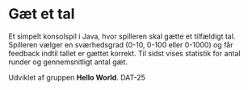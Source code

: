 # Gæt et tal

Et simpelt konsolspil i Java, hvor spilleren skal gætte et tilfældigt tal.
Spilleren vælger en sværhedsgrad (0-10, 0-100 eller 0-1000) og får feedback
indtil tallet er gættet korrekt. Til sidst vises statistik for antal runder
og gennemsnitligt antal gæt.

Udviklet af gruppen **Hello World**.
DAT-25
